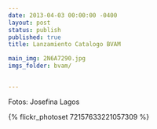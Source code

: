 ```yaml
---
date: 2013-04-03 00:00:00 -0400
layout: post
status: publish
published: true
title: Lanzamiento Catalogo BVAM

main_img: 2N6A7290.jpg
imgs_folder: bvam/


---
```


Fotos: Josefina Lagos

{% flickr_photoset 72157633221057309 %}
